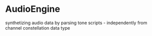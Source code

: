 # AudioEngine
synthetizing audio data by parsing tone scripts  - independently from channel constellation data type
